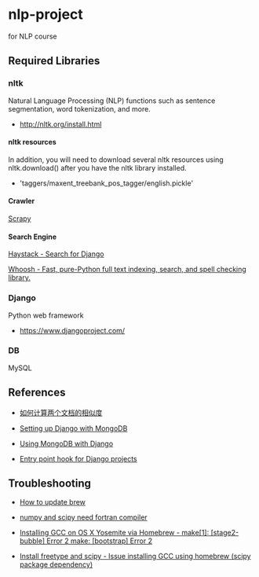 nlp-project
===========

for NLP course

Required Libraries
------------------

### nltk

Natural Language Processing (NLP) functions such as sentence
segmentation, word tokenization, and more.

* <http://nltk.org/install.html>

#### nltk resources

In addition, you will need to download several nltk resources using
nltk.download() after you have the nltk library installed.

* 'taggers/maxent_treebank_pos_tagger/english.pickle'

#### Crawler

[Scrapy](http://doc.scrapy.org/en/latest/intro/tutorial.html)

#### Search Engine

[Haystack - Search for Django](http://haystacksearch.org/)

[Whoosh - Fast, pure-Python full text indexing, search, and spell checking library.](https://pypi.python.org/pypi/Whoosh/)

### Django

Python web framework

* <https://www.djangoproject.com/>

### DB

MySQL


References
------------------

* [如何计算两个文档的相似度](http://www.52nlp.cn/%E5%A6%82%E4%BD%95%E8%AE%A1%E7%AE%97%E4%B8%A4%E4%B8%AA%E6%96%87%E6%A1%A3%E7%9A%84%E7%9B%B8%E4%BC%BC%E5%BA%A6%E4%B8%80)

* [Setting up Django with MongoDB](http://petrkout.com/programming/setting-up-django-with-mongodb/)

* [Using MongoDB with Django](http://www.ibm.com/developerworks/library/os-django-mongo/)

* [Entry point hook for Django projects](http://eldarion.com/blog/2013/02/14/entry-point-hook-django-projects/)


Troubleshooting
------------------

* [How to update brew](http://apple.stackexchange.com/questions/153790/how-to-fix-brew-after-its-upgrade-to-yosemite)

* [numpy and scipy need fortran compiler](http://stackoverflow.com/questions/11442970/numpy-and-scipy-for-preinstalled-python-2-6-7-on-mac-os-lion)

* [Installing GCC on OS X Yosemite via Homebrew - make[1]: [stage2-bubble] Error 2 make: [bootstrap] Error 2](http://bordoni.me/environment/gcc-os-x-yosemite-via-homebrew/)

* [Install freetype and scipy - Issue installing GCC using homebrew (scipy package dependency)](http://apple.stackexchange.com/questions/142308/issue-installing-gcc-using-homebrew-scipy-package-dependency)
